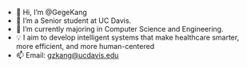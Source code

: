 - 👋 Hi, I’m @GegeKang
- 👀 I’m a Senior student at UC Davis.
- 🌱 I’m currently majoring in Computer Science and Engineering.
- 💡 I aim to develop intelligent systems that make healthcare smarter, more efficient, and more human-centered  
- 📫 Email: gzkang@ucdavis.edu

<!---
GegeKang/GegeKang is a ✨ special ✨ repository because its `README.md` (this file) appears on your GitHub profile.
You can click the Preview link to take a look at your changes.
--->
